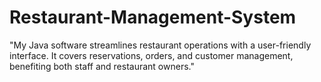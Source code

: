 # Restaurant-Management-System
"My Java software streamlines restaurant operations with a user-friendly interface. It covers reservations, orders, and customer management, benefiting both staff and restaurant owners."
